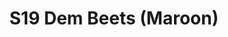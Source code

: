 ---
title: S19 Dem Beets (Maroon)
permalink: "/teams/maroon-2"
members:
- Gabriel Avila
- Mike Almy
- Jim Connolly (QB)
- Marlon D
- Nicholas Goulette
- OJ
- Johnny Moseman
- Charles Roth
- Kevin Smiffy
- Trevor Tullius
- Joseph Walker (Captain)
- Mike Weir
- Sean Wilkerson
teamid: 7034
name: S19 Dem Beets
color: Maroon
division: ''
---